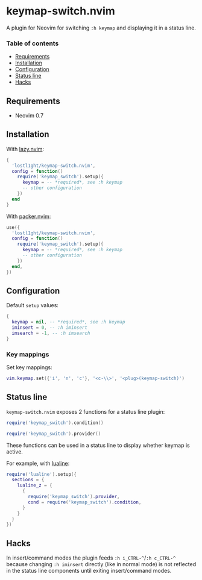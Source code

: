 # keymap-switch.nvim

A plugin for Neovim for switching `:h keymap` and displaying it in a status line.

### Table of contents

- [Requirements](#requirements)
- [Installation](#installation)
- [Configuration](#configuration)
- [Status line](#status-line)
- [Hacks](#hacks)

## Requirements

- Neovim 0.7

## Installation

With [lazy.nvim](https://github.com/folke/lazy.nvim):

```lua
{
  'lostl1ght/keymap-switch.nvim',
  config = function()
    require('keymap_switch').setup({
      keymap = -- *required*, see :h keymap
      -- other configuration
    })
  end
}
```

With [packer.nvim](https://github.com/wbthomason/packer.nvim):

```lua
use({
  'lostl1ght/keymap-switch.nvim',
  config = function()
    require('keymap_switch').setup({
      keymap = -- *required*, see :h keymap
      -- other configuration
    })
  end,
})
```

## Configuration

Default `setup` values:

```lua
{
  keymap = nil, -- *required*, see :h keymap
  iminsert = 0, -- :h iminsert
  imsearch = -1, -- :h imsearch
}
```
### Key mappings

Set key mappings:

```lua
vim.keymap.set({'i', 'n', 'c'}, '<c-\\>', '<plug>(keymap-switch)')
```

## Status line

`keymap-switch.nvim` exposes 2 functions for a status line plugin:

```lua
require('keymap_switch').condition()
```

```lua
require('keymap_switch').provider()
```

These functions can be used in a status line to display whether keymap is active.

For example, with [lualine](https://github.com/nvim-lualine/lualine.nvim):

```lua
require('lualine').setup({
  sections = {
    lualine_z = {
      {
        require('keymap_switch').provider,
        cond = require('keymap_switch').condition,
      }
    }
  }
})
```

## Hacks

In insert/command modes the plugin feeds `:h i_CTRL-^`/`:h c_CTRL-^`
because changing `:h iminsert` directly (like in normal mode)
is not reflected in the status line components until exiting
insert/command modes.
